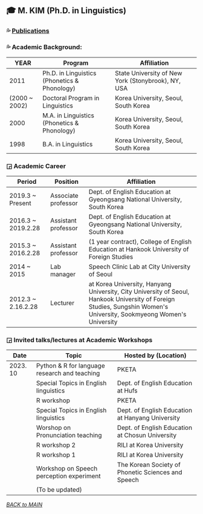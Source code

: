 ## 🎓 M. KIM (Ph.D. in Linguistics)

### 💦 [Publications](https://github.com/MK316/MK316.github.io/blob/main/res/publications.md)

### 💦 Academic Background:

| YEAR | Program | Affiliation |
|------|---------|-------------|
| 2011 | Ph.D. in Linguistics (Phonetics & Phonology)| State University of New York (Stonybrook), NY, USA|  
|(2000 ~ 2002)| Doctoral Program in Linguistics| Korea University, Seoul, South Korea|  
|2000 | M.A. in Linguistics (Phonetics & Phonology) | Korea University, Seoul, South Korea  |
|1998 | B.A. in Linguistics | Korea University, Seoul, South Korea  |
  
### ◲ Academic Career 

| Period | Position | Affiliation | 
|--------|----------|-------------|
|2019.3 ~ Present | Associate professor | Dept. of English Education at Gyeongsang National University, South Korea |  
|2016.3 ~ 2019.2.28 | Assistant professor | Dept. of English Education at Gyeongsang National University, South Korea |  
|2015.3 ~ 2016.2.28 | Assistant professor | (1 year contract), College of English Education at Hankook University of Foreign Studies |
|2014 ~ 2015 | Lab manager | Speech Clinic Lab at City University of Seoul  |
|2012.3 ~ 2.16.2.28 | Lecturer | at Korea University, Hanyang University, City University of Seoul, Hankook University of Foreign Studies, Sungshin Women's University, Sookmyeong Women's University | 
 
### ◲ Invited talks/lectures at Academic Workshops 

| Date | Topic | Hosted by (Location)|
|------|-------|-----------|
|2023. 10| Python & R for language research and teaching| PKETA |
| | Special Topics in English linguistics | Dept. of English Education at Hufs |
| | R workshop | PKETA |  
| | Special Topics in English linguistics | Dept. of English Education at Hanyang University |
| | Worshop on Pronunciation teaching | Dept. of English Education at Chosun University |
| | R workshop 2| RILI at Korea University |
| | R workshop 1 | RILI at Korea University |
| | Workshop on Speech perception experiment | The Korean Society of Phonetic Sciences and Speech |
| | (To be updated) |



_[BACK to MAIN](../README.md)_
